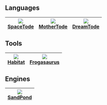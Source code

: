 ## Languages
| <a href="https://github.com/l2wilson94/spacetode"><img src="http://todepond.com/IMG/SpaceTode@0.25x.png"><br>SpaceTode</a> | <a href="https://github.com/l2wilson94.com/mothertode"><img src="http://todepond.com/IMG/MotherTode@0.25x.png"><br>MotherTode</a> | <a href="https://l2wilson94.gitbook.io/dreamtode"><img src="http://todepond.com/IMG/DreamTode@0.25x.png"><br>DreamTode</a> |
|:-----------------------------------------------------------------------:|----------------|---------------|

## Tools
| <a href="https://github.com/l2wilson94/habitat"><img src="http://todepond.com/IMG/Habitat@0.25x.png"><br>Habitat</a> | <a href="https://github.com/l2wilson94/Frogasaurus"><img src="http://todepond.com/IMG/Frogasaurus@0.25x.png"><br>Frogasaurus</a> |
|:-----------------------------------------------------------------------:|----------------|

## Engines
| <a href="github.com/l2wilson94/sandpond"><img src="http://todepond.com/IMG/SandPond@0.25x.png"><br>SandPond</a> |
|:-----------------------------------------------------------------------:|
